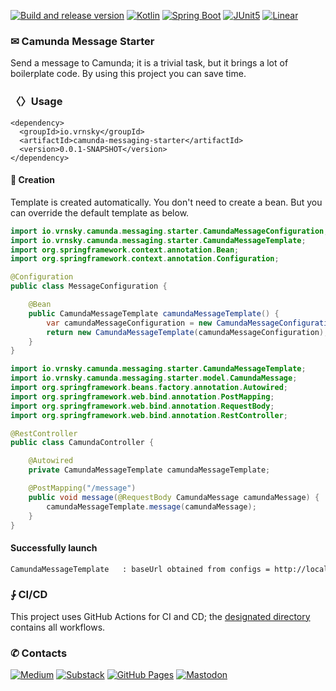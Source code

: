 [![Build and release version](https://github.com/vrnsky/camunda-messaging-starter/actions/workflows/package.yml/badge.svg?branch=main)](https://github.com/vrnsky/camunda-messaging-starter/actions/workflows/package.yml)
[![Kotlin](https://img.shields.io/badge/Kotlin-1.9.23-%237F52FF.svg?logo=kotlin&logoColor=white)](#)
[![Spring Boot](https://img.shields.io/badge/Spring%20Boot-3.2.5-6DB33F?logo=springboot&logoColor=fff)](#)
[![JUnit5](https://img.shields.io/badge/Tested_with-JUnit_5-1?logo=junit5)](#)
[![Linear](https://img.shields.io/badge/Task_tracker_we_prefer-Linear-5E6AD2?logo=linear&logoColor=fff)](#)

### ✉ Camunda Message Starter

Send a message to Camunda; it is a trivial task, but it brings a lot of boilerplate code.
By using this project you can save time.

### 〈〉Usage
```
<dependency>
  <groupId>io.vrnsky</groupId>
  <artifactId>camunda-messaging-starter</artifactId>
  <version>0.0.1-SNAPSHOT</version>
</dependency>
```

#### 🎉 Creation 
Template is created automatically. You don't need to create a bean.
But you can override the default template as below.

```java
import io.vrnsky.camunda.messaging.starter.CamundaMessageConfiguration;
import io.vrnsky.camunda.messaging.starter.CamundaMessageTemplate;
import org.springframework.context.annotation.Bean;
import org.springframework.context.annotation.Configuration;

@Configuration
public class MessageConfiguration {

    @Bean
    public CamundaMessageTemplate camundaMessageTemplate() {
        var camundaMessageConfiguration = new CamundaMessageConfiguration("http://localhost:8080");
        return new CamundaMessageTemplate(camundaMessageConfiguration);
    }
}
```

```java
import io.vrnsky.camunda.messaging.starter.CamundaMessageTemplate;
import io.vrnsky.camunda.messaging.starter.model.CamundaMessage;
import org.springframework.beans.factory.annotation.Autowired;
import org.springframework.web.bind.annotation.PostMapping;
import org.springframework.web.bind.annotation.RequestBody;
import org.springframework.web.bind.annotation.RestController;

@RestController
public class CamundaController {

    @Autowired
    private CamundaMessageTemplate camundaMessageTemplate;

    @PostMapping("/message")
    public void message(@RequestBody CamundaMessage camundaMessage) {
        camundaMessageTemplate.message(camundaMessage);
    }
}
```

#### Successfully launch

```bash
CamundaMessageTemplate   : baseUrl obtained from configs = http://localhost:8080
```

### ⨑ CI/CD

This project uses GitHub Actions for CI and CD; the [designated directory](./.github/workflows) contains all workflows.

### ✆ Contacts

[![Medium](https://img.shields.io/badge/Medium-%23000000.svg?logo=medium&logoColor=white)](https://vrnsky.medium.com)
[![Substack](https://img.shields.io/badge/Substack-FF6719?logo=substack&logoColor=fff)](https://vrnsky.substack.com)
[![GitHub Pages](https://img.shields.io/badge/GitHub%20Pages-121013?logo=github&logoColor=white)](https://vrnsky.github.io)
[![Mastodon](https://img.shields.io/badge/Mastodon-6364FF?logo=mastodon&logoColor=fff)](https://me.dm/@vrnsky)
